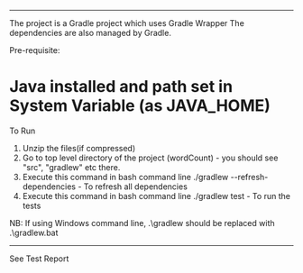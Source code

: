 
******************
The project is a Gradle project which uses Gradle Wrapper
The dependencies are also managed by Gradle.

Pre-requisite:
# Java installed and path set in System Variable (as JAVA_HOME) 

To Run
1. Unzip the files(if compressed)
2. Go to top level directory of the project (wordCount) - you should see "src", "gradlew" etc there.
3. Execute this command in bash command line ./gradlew --refresh-dependencies - To refresh all dependencies
4. Execute this command in bash command line ./gradlew test - To run the tests

NB: If using Windows command line, .\gradlew should be replaced with .\gradlew.bat

*******************
 See Test Report
